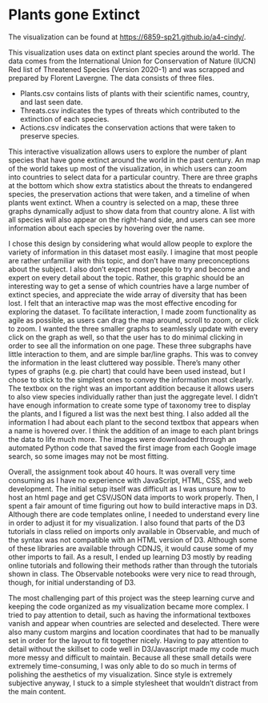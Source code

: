 # Plants gone Extinct
The visualization can be found at https://6859-sp21.github.io/a4-cindy/.

This visualization uses data on extinct plant species around the world. The data comes from the International Union for Conservation of Nature (IUCN) Red list of Threatened Species (Version 2020-1) and was scrapped and prepared by Florent Lavergne.
The data consists of three files. 
- Plants.csv contains lists of plants with their scientific names, country, and last seen date. 
- Threats.csv indicates the types of threats which contributed to the extinction of each species.
- Actions.csv indicates the conservation actions that were taken to preserve species.

This interactive visualization allows users to explore the number of plant species that have gone extinct around the world in the past century. An map of the world takes up most of the visualization, in which users can zoom into countries to select data for a particular country. There are three graphs at the bottom which show extra statistics about the threats to endangered species, the preservation actions that were taken, and a timeline of when plants went extinct. When a country is selected on a map, these three graphs dynamically adjust to show data from that country alone. A list with all species will also appear on the right-hand side, and users can see more information about each species by hovering over the name. 

I chose this design by considering what would allow people to explore the variety of information in this dataset most easily. I imagine that most people are rather unfamiliar with this topic, and don’t have many preconceptions about the subject. I also don’t expect most people to try and become and expert on every detail about the topic. Rather, this graphic should be an interesting way to get a sense of which countries have a large number of extinct species, and appreciate the wide array of diversity that has been lost. I felt that an interactive map was the most effective encoding for exploring the dataset. To facilitate interaction, I made zoom functionality as agile as possible, as users can drag the map around, scroll to zoom, or click to zoom. I wanted the three smaller graphs to seamlessly update with every click on the graph as well, so that the user has to do minimal clicking in order to see all the information on one page. These three subgraphs have little interaction to them, and are simple bar/line graphs. This was to convey the information in the least cluttered way possible. There’s many other types of graphs (e.g. pie chart) that could have been used instead, but I chose to stick to the simplest ones to convey the information most clearly. The textbox on the right was an important addition because it allows users to also view species individually rather than just the aggregate level. I didn’t have enough information to create some type of taxonomy tree to display the plants, and I figured a list was the next best thing. I also added all the information I had about each plant to the second textbox that appears when a name is hovered over. I think the addition of an image to each plant brings the data to life much more. The images were downloaded through an automated Python code that saved the first image from each Google image search, so some images may not be most fitting. 

Overall, the assignment took about 40 hours. It was overall very time consuming as I have no experience with JavaScript, HTML, CSS, and web development. The initial setup itself was difficult as I was unsure how to host an html page and get CSV/JSON data imports to work properly. Then, I spent a fair amount of time figuring out how to build interactive maps in D3. Although there are code templates online, I needed to understand every line in order to adjust it for my visualization. I also found that parts of the D3 tutorials in class relied on imports only available in Observable, and much of the syntax was not compatible with an HTML version of D3. Although some of these libraries are available through CDNJS, it would cause some of my other imports to fail. As a result, I ended up learning D3 mostly by reading online tutorials and following their methods rather than through the tutorials shown in class. The Observable notebooks were very nice to read through, though, for initial understanding of D3.

The most challenging part of this project was the steep learning curve and keeping the code organized as my visualization became more complex. I tried to pay attention to detail, such as having the informational textboxes vanish and appear when countries are selected and deselected. There were also many custom margins and location coordinates that had to be manually set in order for the layout to fit together nicely. Having to pay attention to detail without the skillset to code well in D3/Javascript made my code much more messy and difficult to maintain. Because all these small details were extremely time-consuming, I was only able to do so much in terms of polishing the aesthetics of my visualization. Since style is extremely subjective anyway, I stuck to a simple stylesheet that wouldn’t distract from the main content. 
